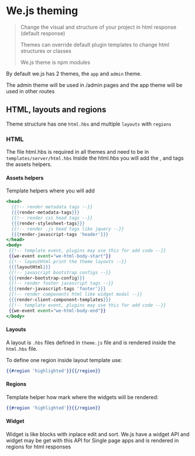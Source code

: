 # We.js theming

> Change the visual and structure of your project in html response (default response)
> 
> Themes can override default plugin templates to change html structures or classes
> 
> We.js theme is npm modules

By default we.js has 2 themes, the `app` and `admin` theme.

The admin theme will be used in /admin pages and the app theme will be used in other routes

## HTML, layouts and regions

Theme structure has one `html.hbs` and multiple `layouts` with `regions`

### HTML

The file html.hbs is required in all themes and need to be in `templates/server/html.hbs` 
Inside the html.hbs you will add the <html>, <head> and <body> tags the assets helpers.

#### Assets helpers

Template helpers where you will add 
```hbs
<head>
  {{!-- render metadata tags --}}   
  {{{render-metadata-tags}}}
  {{!-- render css head tags --}}
  {{{render-stylesheet-tags}}}
  {{!-- render .js head tags like jquery --}}  
  {{{render-javascript-tags 'header'}}}
</head>
<body>
 {{!-- template event, plugins may use this for add code --}}
 {{we-event event="we-html-body-start"}}
 {{!-- layoutHtml print the theme layouts --}}
 {{{layoutHtml}}}
 {{!-- javascript bootstrap configs --}}
 {{{render-bootstrap-config}}}
 {{!-- render footer javascript tags --}}
 {{{render-javascript-tags 'footer'}}}
 {{!-- render components html like widget modal --}}
 {{{render-client-component-templates}}}
 {{!-- template event, plugins may use this for add code --}}
 {{we-event event="we-html-body-end"}}
</body>
```

#### Layouts

A layout is `.hbs` files defined in `theme.js` file and is rendered inside the `html.hbs` file. 

To define one region inside layout template use:

```hbs
{{#region 'highlighted'}}{{/region}}
```

#### Regions

Template helper how mark where the widgets will be rendered:

```hbs
{{#region 'highlighted'}}{{/region}}
```

#### Widget

Widget is like blocks with inplace edit and sort.
We.js have a widget API and widget may be get with this API for Single page apps and is rendered in regions for html responses

